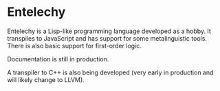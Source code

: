 # Entelechy

Entelechy is a Lisp-like programming language developed as a hobby. It transpiles to JavaScript and has support for some metalinguistic tools. There is also basic support for first-order logic.

Documentation is still in production.

A transpiler to C++ is also being developed (very early in production and will likely change to LLVM).
